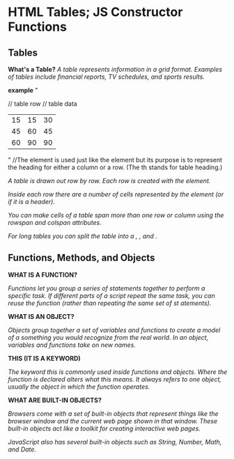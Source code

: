 # HTML Tables; JS Constructor Functions


## Tables

**What's a Table?**
_A table represents information in a grid format. Examples of tables include financial reports, TV schedules, and sports results._

**example**
"<table>
<tr>// table row
<td>15</td>// table data
<td>15</td>
<td>30</td>
</tr>
<tr>
<td>45</td>
<td>60</td>
<td>45</td>
</tr>
<tr>
<td>60</td>
<td>90</td>
<td>90</td>
</tr>
</table>"

<th>//The <th> element is used just like the <td> element but its purpose is to represent the heading for either a column or a row. (The th stands for table heading.)



_A table is drawn out row by row. Each row is created with the <tr> element._

_Inside each row there are a number of cells represented by the <td> element (or <th> if it is a header)._

_You can make cells of a table span more than one row or column using the rowspan and colspan attributes._

_For long tables you can split the table into a <thead>, <tbody>, and <tfoot>._







## Functions, Methods, and Objects


**WHAT IS A FUNCTION?**


_Functions let you group a series of statements together to perform a specific task. If different parts of a script repeat the same task, you can reuse the function (rather than repeating the same set of st atements)._



**WHAT IS AN OBJECT?**


_Objects group together a set of variables and functions to create a model of a something you would recognize from the real world. In an object, variables and functions take on new names._


**THIS (IT IS A KEYWORD)**

_The keyword this is commonly used inside functions and objects. Where the function is declared alters what this means. It always refers to one object, usually the object in which the function operates._



**WHAT ARE BUILT-IN OBJECTS?**

_Browsers come with a set of built-in objects that represent things like the browser window and the current web page shown in that window. These built-in objects act like a toolkit for creating interactive web pages._

_JavaScript also has several built-in objects such as String, Number, Math, and Date._